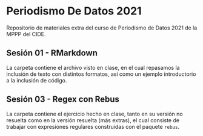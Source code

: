 # Periodismo De Datos 2021

Repositorio de materiales extra del curso de Periodismo de Datos 2021 de la MPPP del CIDE.

## Sesión 01 - RMarkdown

La carpeta contiene el archivo visto en clase, en el cual repasamos la inclusión de texto con distintos formatos, así como un ejemplo introductorio a la inclusión de código. 

## Sesión 03 - Regex con Rebus

La carpeta contiene el ejercicio hecho en clase, tanto en su versión no resuelta como en la versión resuelta (más extras), el cual consiste de trabajar con expresiones regulares construidas con el paquete `rebus`.


